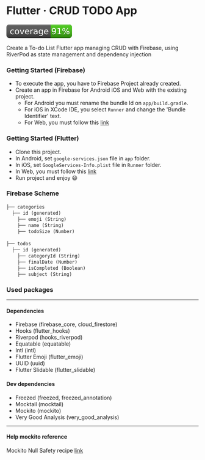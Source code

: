 # Flutter · CRUD TODO App

![Coverage](./coverage_badge.svg?sanitize=true)

Create a To-do List Flutter app managing CRUD with Firebase, using RiverPod as state management and dependency injection

### Getting Started (Firebase)
* To execute the app, you have to Firebase Project already created.
* Create an app in Firebase for Android iOS and Web with the existing project.
    * For Android you must rename the bundle Id on ```app/build.gradle```.
    * For iOS in XCode IDE, you select ```Runner``` and change the 'Bundle Identifier' text.
    * For Web, you must follow this [link](https://firebase.flutter.dev/docs/installation/web#add-firebase-sdks)

### Getting Started (Flutter)
* Clone this project.
* In Android, set ```google-services.json``` file in ```app``` folder.
* In iOS, set ```GoogleServices-Info.plist``` file in ```Runner``` folder.
* In Web, you must follow this [link](https://firebase.flutter.dev/docs/installation/web#initializing-firebase)
* Run project and enjoy :smile:

### Firebase Scheme

    ├── categories
      ├── id (generated)
        ├── emoji (String)
        ├── name (String)
        ├── todoSize (Number)

    ├── todos
      ├── id (generated)
        ├── categoryId (String)
        ├── finalDate (Number)
        ├── isCompleted (Boolean)
        ├── subject (String)
 
### Used packages

------
#### Dependencies
- Firebase (firebase_core, cloud_firestore)
- Hooks (flutter_hooks) 
- Riverpod (hooks_riverpod)
- Equatable (equatable)
- Intl (intl)
- Flutter Emoji (flutter_emoji)
- UUID (uuid)
- Flutter Slidable (flutter_slidable)

#### Dev dependencies
- Freezed (freezed, freezed_annotation)
- Mocktail (mocktail)
- Mockito (mockito)
- Very Good Analysis (very_good_analysis)
------

#### Help mockito reference

Mockito Null Safety recipe [link](https://github.com/dart-lang/mockito/blob/master/NULL_SAFETY_README.md)

